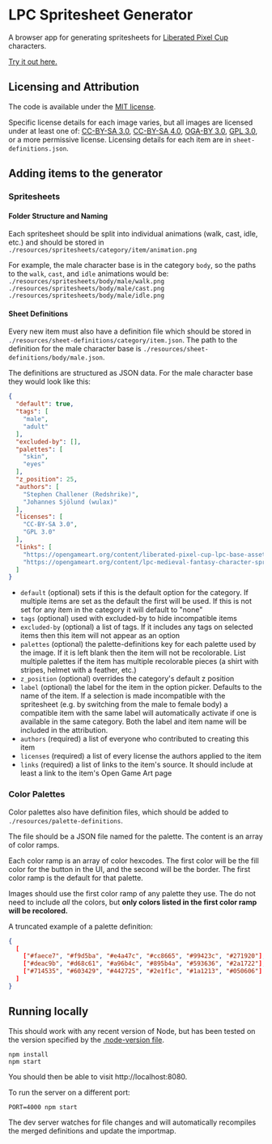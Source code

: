# LPC Spritesheet Generator

A browser app for generating spritesheets for [Liberated Pixel Cup](https://lpc.opengameart.org) characters.

[Try it out here.](https://bencreating.github.io/LPC-Spritesheet-Generator/)

## Licensing and Attribution

The code is available under the [MIT license](LICENSE).

Specific license details for each image varies, but all images are licensed under at least one of: [CC-BY-SA 3.0](https://creativecommons.org/licenses/by-sa/3.0/), [CC-BY-SA 4.0](https://creativecommons.org/licenses/by-sa/4.0/), [OGA-BY 3.0](https://opengameart.org/content/oga-by-30-faq), [GPL 3.0](https://www.gnu.org/licenses/gpl-3.0.en.html), or a more permissive license. Licensing details for each item are in `sheet-definitions.json`.

## Adding items to the generator

### Spritesheets

#### Folder Structure and Naming

Each spritesheet should be split into individual animations (walk, cast, idle, etc.) and should be stored in `./resources/spritesheets/category/item/animation.png`

For example, the male character base is in the category `body`, so the paths to the `walk`, `cast`, and `idle` animations would be:
`./resources/spritesheets/body/male/walk.png`
`./resources/spritesheets/body/male/cast.png`
`./resources/spritesheets/body/male/idle.png`

#### Sheet Definitions

Every new item must also have a definition file which should be stored in `./resources/sheet-definitions/category/item.json`. The path to the definition for the male character base is `./resources/sheet-definitions/body/male.json`.

The definitions are structured as JSON data. For the male character base they would look like this:

```json
{
  "default": true,
  "tags": [
    "male",
    "adult"
  ],
  "excluded-by": [],
  "palettes": [
    "skin",
    "eyes"
  ],
  "z_position": 25,
  "authors": [
    "Stephen Challener (Redshrike)",
    "Johannes Sjölund (wulax)"
  ],
  "licenses": [
    "CC-BY-SA 3.0",
    "GPL 3.0"
  ],
  "links": [
    "https://opengameart.org/content/liberated-pixel-cup-lpc-base-assets-sprites-map-tiles",
    "https://opengameart.org/content/lpc-medieval-fantasy-character-sprites"
  ]
}
```

- `default` (optional) sets if this is the default option for the category. If multiple items are set as the default the first will be used. If this is not set for any item in the category it will default to "none"
- `tags` (optional) used with excluded-by to hide incompatible items
- `excluded-by` (optional) a list of tags. If it includes any tags on selected items then this item will not appear as an option
- `palettes` (optional) the palette-definitions key for each palette used by the image. If it is left blank then the item will not be recolorable. List multiple palettes if the item has multiple recolorable pieces (a shirt with stripes, helmet with a feather, etc.)
- `z_position` (optional) overrides the category's default z position
- `label` (optional) the label for the item in the option picker. Defaults to the name of the item. If a selection is made incompatible with the spritesheet (e.g. by switching from the male to female body) a compatible item with the same label will automatically activate if one is available in the same category. Both the label and item name will be included in the attribution.
- `authors` (required) a list of everyone who contributed to creating this item
- `licenses` (required) a list of every license the authors applied to the item
- `links` (required) a list of links to the item's source. It should include at least a link to the item's Open Game Art page

### Color Palettes

Color palettes also have definition files, which should be added to `./resources/palette-definitions`.

The file should be a JSON file named for the palette. The content is an array of color ramps.

Each color ramp is an array of color hexcodes. The first color will be the fill color for the button in the UI, and the second will be the border. The first color ramp is the default for that palette.

Images should use the first color ramp of any palette they use. The do not need to include *all* the colors, but **only colors listed in the first color ramp will be recolored.**

A truncated example of a palette definition:

```json
{
  [
    ["#faece7", "#f9d5ba", "#e4a47c", "#cc8665", "#99423c", "#271920"],
    ["#deac9b", "#d68c61", "#a96b4c", "#895b4a", "#593636", "#2a1722"],
    ["#714535", "#603429", "#442725", "#2e1f1c", "#1a1213", "#050606"]
  ]
}
```

## Running locally

This should work with any recent version of Node, but has been tested on the version specified by the [.node-version file](/.node-version).

```
npm install
npm start
```

You should then be able to visit http://localhost:8080.

To run the server on a different port:

```
PORT=4000 npm start
```

The dev server watches for file changes and will automatically recompiles the merged definitions and update the importmap.
